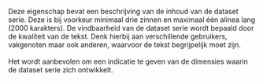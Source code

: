 Deze eigenschap bevat een beschrijving van de inhoud van de dataset serie. Deze is bij voorkeur minimaal drie zinnen en maximaal één alinea lang (2000 karakters). De vindbaarheid van de dataset serie wordt bepaald door de kwaliteit van de tekst. Denk hierbij aan verschillende gebruikers, vakgenoten maar ook anderen, waarvoor de tekst begrijpelijk moet zijn.
<br/>
<br/>
Het wordt aanbevolen om een indicatie te geven van de dimensies waarin de dataset serie zich ontwikkelt.
